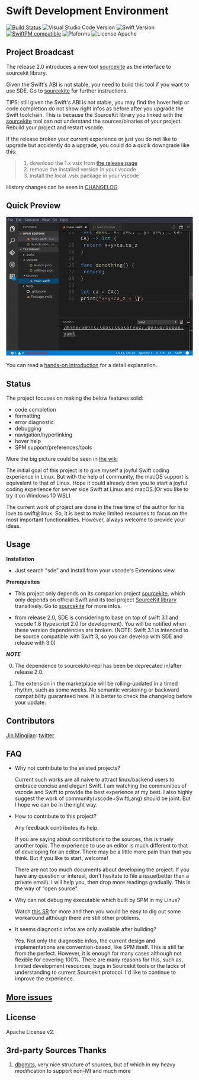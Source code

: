 # Swift Development Environment

[![Build Status](https://travis-ci.org/jinmingjian/sde.svg?branch=master)](https://travis-ci.org/jinmingjian/sde) ![Visual Studio Code Version](https://img.shields.io/badge/Visual%20Studio%20Code-1.9.0-6193DF.svg) ![Swift Version](https://img.shields.io/badge/Swift-3.1.0-orange.svg) [![SwiftPM compatible](https://img.shields.io/badge/SwiftPM-compatible-brightgreen.svg)](https://github.com/apple/swift-package-manager) ![Plaforms](https://img.shields.io/badge/Platform-Linux|macOS-lightgrey.svg) ![License Apache](https://img.shields.io/badge/License-Apache%20v2-lightgrey.svg)

## Project Broadcast
The release 2.0 introduces a new tool [sourcekite](https://github.com/jinmingjian/sourcekite) as the interface to sourcekit library. 

Given the Swift's ABI is not stable, you need to build this tool if you want to use SDE. Go to [sourcekite](https://github.com/jinmingjian/sourcekite) for further instructions.

TIPS: still given the Swift's ABI is not stable, you may find the hover help or code completion do not show right infos as before after you upgrade the Swift toolchain. This is because the SourceKit library you linked with the [sourcekite](https://github.com/jinmingjian/sourcekite) tool can not understand the sources/binaries of your project. Rebuild your project and restart vscode.


If the release broken your current experience or just you do not like to upgrade but accidently do a upgrade, you could do a qucik downgrade like this: 

> 1. download the 1.x vsix from [the release page](https://github.com/jinmingjian/sde/releases)
> 2. remove the installed version in your vscode
> 3. install the local .vsix package in your vscode

History changes can be seen in [CHANGELOG](CHANGELOG.md).

## Quick Preview
![preview](docs/preview.gif)

You can read a [hands-on introduction](http://blog.dirac.io/2017/01/11/get_started_sde.html) for a detail explanation.

## Status
The project focuses on making the below features solid:
* code completion
* formatting
* error diagnostic
* debugging
* navigation/hyperlinking
* hover help
* SPM support/preferences/tools

More the big picture could be seen in [the wiki](https://github.com/jinmingjian/sde/wiki)

The initial goal of this project is to give myself a joyful Swift coding experience in Linux. But with the help of community, the macOS support is equivalent to that of Linux. Hope it could already drive you to start a joyful coding experience for server side Swift at Linux and macOS.(Or you like to try it on Windows 10 WSL)

The current work of project are done in the free time of the author for his love to swift@linux. So, it is best to make limited resources to focus on the most important functionalities. However, always welcome to provide your ideas.  

## Usage
__Installation__

  - Just search "sde" and install from your vscode's Extensions view.

__Prerequisites__

  - This project only depends on its companion project [sourcekite](https://github.com/jinmingjian/sourcekite), which only depends on official Swift and its tool project [SourceKit library](https://github.com/apple/swift/tree/master/tools/SourceKit) transitively. Go to [sourcekite](https://github.com/jinmingjian/sourcekite) for more infos.

  - from release 2.0,  SDE is considering to base on top of swift 3.1 and vscode 1.8 (typescript 2.0 for development). You will be notified when these version dependencies are broken. (NOTE: Swift 3.1 is intended to be source compatible with Swift 3, so you can develop with SDE and release with 3.0)

__*NOTE*__

  0. The dependence to sourcekitd-repl has been be deprecated in/after release 2.0.   

  1. The extension in the marketplace will be rolling-updated in a timed rhythm, such as some weeks. No semantic versioning or backward compatibility guaranteed here. It is better to check the changelog before your update.

 
## Contributors
[Jin Mingjian](mailto:jin.phd@gmail.com): [twitter](https://twitter.com/JinMingjian)

## FAQ

* Why not contribute to the existed projects?

  Current such works are all naive to attract linux/backend users to embrace concise and elegant Swift. I am watching the communities of vscode and Swift to provide the best experience at my best. I also highly suggest the work of community(vscode+SwiftLang) should be joint. But I hope we can be in the right way. 

* How to contribute to this project?

  Any feedback contributes its help.

  If you are saying about contributions to the sources, this is truely another topic. The experience to use an editor is much different to that of developing for an editor. There may be a little more pain than that you think. But if you like to start, welcome! 

  There are not too much documents about developing the project. If you have any question or interest, don't hesitate to file a issue(better than a private email). I will help you, then drop more readings gradually. This is the way of "open source". 

* Why can not debug my executable which built by SPM in my Linux?
   
  Watch [this SR](https://bugs.swift.org/browse/SR-3280) for more and then you would be easy to dig out some workaround although there are still other problems.

* It seems diagnostic infos are only available after building?
  
  Yes. Not only the diagnostic infos, the current design and implementations are convention-based, like SPM itself. This is still far from the perfect. However, it is enough for many cases although not flexible for covering 100%. There are many reasons for this, such as, limited development resources, bugs in Sourcekit tools or the lacks of understanding to current Sourcekit protocol. I'd like to continue to improve the experience.

## [More issues](https://github.com/jinmingjian/sde/issues)

## License
Apache License v2.

## 3rd-party Sources Thanks 
1. [dbgmits](https://github.com/enlight/dbgmits), very nice structure of sources, but of which in my heavy modification to support non-MI and much more
